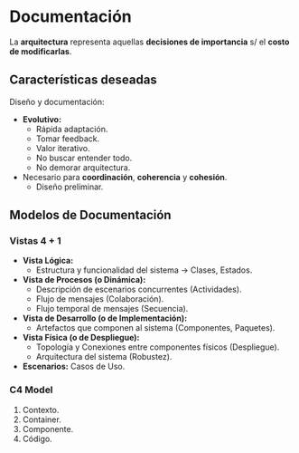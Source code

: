 # Documentación

La **arquitectura** representa aquellas **decisiones de importancia** s/ el **costo de modificarlas**.

## Características deseadas

Diseño y documentación:

-   **Evolutivo:**
    -   Rápida adaptación.
    -   Tomar feedback.
    -   Valor iterativo.
    -   No buscar entender todo.
    -   No demorar arquitectura.
-   Necesario para **coordinación**, **coherencia** y **cohesión**.
    -   Diseño preliminar.

## Modelos de Documentación

### Vistas 4 + 1

-   **Vista Lógica:**
    -   Estructura y funcionalidad del sistema -> Clases, Estados.
-   **Vista de Procesos (o Dinámica):**
    -   Descripción de escenarios concurrentes (Actividades).
    -   Flujo de mensajes (Colaboración).
    -   Flujo temporal de mensajes (Secuencia).
-   **Vista de Desarrollo (o de Implementación):**
    -   Artefactos que componen al sistema (Componentes, Paquetes).
-   **Vista Física (o de Despliegue):**
    -   Topología y Conexiones entre componentes físicos (Despliegue).
    -   Arquitectura del sistema (Robustez).
-   **Escenarios:** Casos de Uso.

### C4 Model

1. Contexto.
2. Container.
3. Componente.
4. Código.
